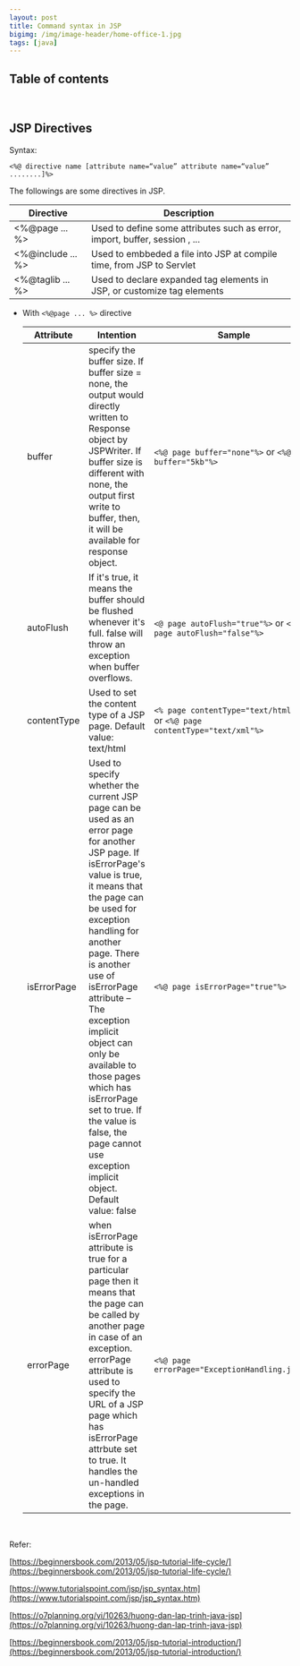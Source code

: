 ```yaml
---
layout: post
title: Command syntax in JSP
bigimg: /img/image-header/home-office-1.jpg
tags: [java]
---
```



## Table of contents







<br>

## JSP Directives
Syntax:

```
<%@ directive name [attribute name=“value” attribute name=“value” ........]%>
```

The followings are some directives in JSP.

|        Directive      |           Description             |
| --------------------- | --------------------------------- |
| <%@page ... %>        | Used to define some attributes such as error, import, buffer, session , ... |
| <%@include ... %>     | Used to embbeded a file into JSP at compile time, from JSP to Servlet |
| <%@taglib ... %>      | Used to declare expanded tag elements in JSP, or customize tag elements |

- With ```<%@page ... %>``` directive

    |      Attribute     |      Intention         |       Sample       |
    | ------------------ | ---------------------- | ------------------ |
    | buffer             | specify the buffer size. If buffer size = none, the output would directly written to Response object by JSPWriter. If buffer size is different with none, the output first write to buffer, then, it will be available for response object. | ```<%@ page buffer="none"%>``` or ```<%@ page buffer="5kb"%>``` |
    | autoFlush          | If it's true, it means the buffer should be flushed whenever it's full. false will throw an exception when buffer overflows. | ```<@ page autoFlush="true"%>``` or ```<@ page autoFlush="false"%>``` |
    | contentType        | Used to set the content type of a JSP page. Default value: text/html | ```<% page contentType="text/html"%>``` or ```<%@ page contentType="text/xml"%>``` |
    | isErrorPage        | Used to specify whether the current JSP page can be used as an error page for another JSP page. If isErrorPage's value is true, it means that the page can be used for exception handling for another page. There is another use of isErrorPage attribute – The exception implicit object can only be available to those pages which has isErrorPage set to true. If the value is false, the page cannot use exception implicit object. Default value: false | ```<%@ page isErrorPage="true"%>``` |
    | errorPage          | when isErrorPage attribute is true for a particular page then it means that the page can be called by another page in case of an exception.  errorPage attribute is used to specify the URL of a JSP page which has isErrorPage attrbute set to true. It  handles the un-handled exceptions in the page. | ```<%@ page errorPage="ExceptionHandling.jsp"%>``` |




<br>

Refer: 

[https://beginnersbook.com/2013/05/jsp-tutorial-life-cycle/](https://beginnersbook.com/2013/05/jsp-tutorial-life-cycle/)

[https://www.tutorialspoint.com/jsp/jsp_syntax.htm](https://www.tutorialspoint.com/jsp/jsp_syntax.htm)

[https://o7planning.org/vi/10263/huong-dan-lap-trinh-java-jsp](https://o7planning.org/vi/10263/huong-dan-lap-trinh-java-jsp)

[https://beginnersbook.com/2013/05/jsp-tutorial-introduction/](https://beginnersbook.com/2013/05/jsp-tutorial-introduction/)
